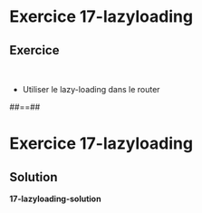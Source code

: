 <!-- .slide: class="exercice" -->
# Exercice 17-lazyloading
## Exercice
<br>

- Utiliser le lazy-loading dans le router

##==##

<!-- .slide: class="exercice" -->
# Exercice 17-lazyloading
## Solution
**17-lazyloading-solution**
<!-- .element: class="full-center" -->
